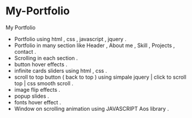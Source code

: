 # My-Portfolio
My Portfolio
- Portfolio using html , css , javascript , jquery .
- Portfolio in many section like Header , About me , Skill , Projects , contact . 
- Scrolling in each section .
- button hover effects .
- infinite cards sliders using html , css .
- scroll to top button ( back to top ) using simpale jquery | click to scroll top | css smooth scroll .
- image flip effects .
- popup slides .
- fonts hover effect .
- Window on scrolling animation using JAVASCRIPT Aos library .
